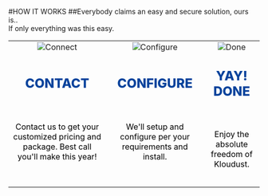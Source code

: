 #HOW IT WORKS
##Everybody claims an easy and secure solution, ours is..<br/>If only everything was this easy.
<br/>

||||
|:--:|:--:|:--:|
|![Connect](articles/products/kloudust.md/how.md/contact.png)|![Configure](articles/software.md/cybersecurity/reflection/how.md/configure.png)|![Done](articles/software.md/cybersecurity/reflection/how.md/done.png)|
|<p style="font-size: 1.6em; font-weight: 800; color: #07439c">CONTACT</p><br/><p style="color: black; height: 6em;">Contact us to get your customized pricing and package. Best call you'll make this year!</p>|<p style="font-size: 1.6em; font-weight: 800; color: #07439c">CONFIGURE</p><br/><p style="color: black; height: 6em;">We'll setup and configure per your requirements and install.</p>|<p style="font-size: 1.6em; font-weight: 800; color: #07439c">YAY! DONE</p><br/><p style="color: black; height: 6em;">Enjoy the absolute freedom of Kloudust.</p>|
